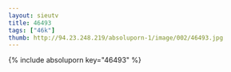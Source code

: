 ```yaml
--- 
layout: sieutv
title: 46493
tags: ["46k"]
thumb: http://94.23.248.219/absoluporn-1/image/002/46493.jpg
---
```

{% include absoluporn key="46493" %} 
